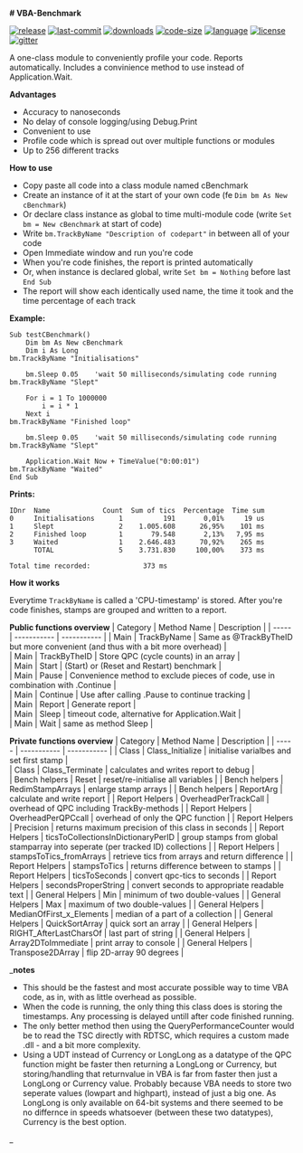 **# VBA-Benchmark**


[![release](https://img.shields.io/github/release/jonadv/VBA-Benchmark.svg?style=flat&logo=github)](https://github.com/jonadv/VBA-Benchmark/releases/latest) [![last-commit](https://img.shields.io/github/last-commit/jonadv/VBA-Benchmark.svg?style=flat)](https://github.com/jonadv/VBA-Benchmark/commits/master) [![downloads](https://img.shields.io/github/downloads/jonadv/VBA-Benchmark/total.svg?style=flat)](https://somsubhra.com/github-release-stats/?username=jonadv&repository=VBA-Benchmark) [![code-size](https://img.shields.io/github/languages/code-size/jonadv/VBA-Benchmark.svg?style=flat)](https://github.com/jonadv/VBA-Benchmark) [![language](https://img.shields.io/github/languages/top/jonadv/VBA-Benchmark.svg?style=flat)](https://github.com/jonadv/VBA-Benchmark/search?l=vba) [![license](https://img.shields.io/github/license/jonadv/VBA-Benchmark.svg?style=flat)](https://github.com/jonadv/VBA-Benchmark/blob/master/LICENSE) [![gitter](https://img.shields.io/gitter/room/jonadv/VBA-Benchmark.svg?style=flat&logo=gitter)](https://gitter.im/jonadv)

A one-class module to conveniently profile your code. Reports automatically. 
Includes a convinience method to use instead of Application.Wait. 

**Advantages**
- Accuracy to nanoseconds
- No delay of console logging/using Debug.Print
- Convenient to use
- Profile code which is spread out over multiple functions or modules
- Up to 256 different tracks

**How to use**

- Copy paste all code into a class module named cBenchmark
- Create an instance of it at the start of your own code (fe `Dim bm As New cBenchmark`)
- Or declare class instance as global to time multi-module code (write `Set bm = New cBenchmark` at start of code)
- Write `bm.TrackByName "Description of codepart"` in between all of your code 
- Open Immediate window and run you're code
- When you're code finishes, the report is printed automatically 
- Or, when instance is declared global, write `Set bm = Nothing` before last `End Sub`
- The report will show each identically used name, the time it took and the time percentage of each track


**Example:**

```
Sub testCBenchmark()
    Dim bm As New cBenchmark
    Dim i As Long
bm.TrackByName "Initialisations"

    bm.Sleep 0.05    'wait 50 milliseconds/simulating code running
bm.TrackByName "Slept"

    For i = 1 To 1000000
        i = i * 1
    Next i
bm.TrackByName "Finished loop"

    bm.Sleep 0.05    'wait 50 milliseconds/simulating code running
bm.TrackByName "Slept"

    Application.Wait Now + TimeValue("0:00:01")
bm.TrackByName "Waited"
End Sub
```

**Prints:**

```
IDnr  Name             Count  Sum of tics  Percentage  Time sum
0     Initialisations      1          191       0,01%     19 us
1     Slept                2    1.005.608      26,95%    101 ms
2     Finished loop        1       79.548       2,13%   7,95 ms
3     Waited               1    2.646.483      70,92%    265 ms
      TOTAL                5    3.731.830     100,00%    373 ms

Total time recorded:             373 ms
```

**How it works**

Everytime `TrackByName` is called a 'CPU-timestamp' is stored. After you're code finishes, stamps are grouped and written to a report. 


**Public functions overview**
 | Category | Method Name | Description |
 | ----- | ----------- | ----------- |
 | Main | TrackByName | Same as @TrackByTheID but more convenient (and thus with a bit more overhead) | 	
 | Main | TrackByTheID | Store QPC (cycle counts) in an array | 	
 | Main | Start | (Start) or (Reset and Restart) benchmark | 	
 | Main | Pause | Convenience method to exclude pieces of code, use in combination with .Continue | 	
 | Main | Continue | Use after calling .Pause to continue tracking | 	
 | Main | Report | Generate report | 	
 | Main | Sleep | timeout code, alternative for Application.Wait | 	
 | Main | Wait | same as method Sleep | 	
 
 
 
**Private functions overview**
 | Category | Method Name | Description |
 | ----- | ----------- | ----------- | 
 | Class | Class_Initialize | initialise varialbes and set first stamp | 	
 | Class | Class_Terminate | calculates and writes report to debug | 	
 | Bench helpers | Reset | reset/re-initialise all variables | 
 | Bench helpers | RedimStampArrays | enlarge stamp arrays | 
 | Bench helpers | ReportArg | calculate and write report | 
 | Report Helpers | OverheadPerTrackCall | overhead of QPC including TrackBy-methods | 
 | Report Helpers | OverheadPerQPCcall | overhead of only the QPC function | 
 | Report Helpers | Precision | returns maximum precision of this class in seconds | 
 | Report Helpers | ticsToCollectionsInDictionaryPerID | group stamps from global stamparray into seperate (per tracked ID) collections | 
 | Report Helpers | stampsToTics_fromArrays | retrieve tics from arrays and return difference | 
 | Report Helpers | stampsToTics | returns difference between to stamps | 
 | Report Helpers | ticsToSeconds | convert qpc-tics to seconds | 
 | Report Helpers | secondsProperString | convert seconds to appropriate readable text | 
 | General Helpers | Min | minimum of two double-values | 
 | General Helpers | Max | maximum of two double-values | 
 | General Helpers | MedianOfFirst_x_Elements | median of a part of a collection | 
 | General Helpers | QuickSortArray | quick sort an array | 
 | General Helpers | RIGHT_AfterLastCharsOf | last part of string | 
 | General Helpers | Array2DToImmediate | print array to console | 
 | General Helpers | Transpose2DArray | flip 2D-array 90 degrees | 



_**notes**

- This should be the fastest and most accurate possible way to time VBA code, as in, with as little overhead as possible.
- When the code is running, the only thing this class does is storing the timestamps. Any processing is delayed untill after code finished running.
- The only better method then using the QueryPerformanceCounter would be to read the TSC directly with RDTSC, which requires a custom made .dll - and a bit more complexity.
- Using a UDT instead of Currency or LongLong as a datatype of the QPC function might be faster then returning a LongLong or Currency, but storing/handling that returnvalue in VBA is far from faster then just a LongLong or Currency value. Probably because VBA needs to store two seperate values (lowpart and highpart), instead of just a big one. As LongLong is only available on 64-bit systems and there seemed to be no differnce in speeds whatsoever (between these two datatypes), Currency is the best option.



_
